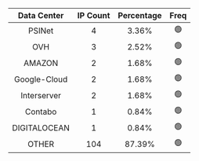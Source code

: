 | Data Center | IP Count | Percentage | Freq |
|:------------:|:--------:|:-----------:|:-----:|
| PSINet | 4 | 3.36% | 🟢 |
| OVH | 3 | 2.52% | 🟢 |
| AMAZON | 2 | 1.68% | 🟢 |
| Google-Cloud | 2 | 1.68% | 🟢 |
| Interserver | 2 | 1.68% | 🟢 |
| Contabo | 1 | 0.84% | 🟢 |
| DIGITALOCEAN | 1 | 0.84% | 🟢 |
| OTHER | 104 | 87.39% | 🟢 |